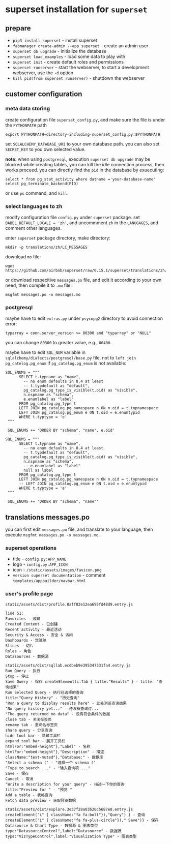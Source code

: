 # superset installation for `superset`

## prepare

* `pip3 install superset` - install superset
* `fabmanager create-admin --app superset` - create an admin user
* `superset db upgrade` - initialize the database
* `superset load_examples` - load some data to play with
* `superset init` - create default roles and permissions
* `superset runserver` - start the webserver, to start a development webserver, use the `-d` option
* `kill pid(from superset runserver)` - shutdown the webserver

## customer configuration

### meta data storing

create configuration file `superset_config.py`, and make sure the file is under the `PYTHONPATH` path

    export PYTHONPATH=directory-including-superset_config.py:$PYTHONPATH

set `SQLALCHEMY_DATABASE_URI` to your own database path. you can also set `SECRET_KEY` to you own selected value.

**note:** when using `postgresql`, execution `superset db upgrade` may be blocked while creating tables, you can kill the idle connection process, then works proceed. you can directly find the `pid` in the database by exuecuting:

    select * from pg_stat_activity where datname ='your-database-name'
    select pg_terminate_backend(PID)

or use `ps` command, and `kill`.

### select languages to zh

modify configuration file `config.py` under `superset` package. set  `BABEL_DEFAULT_LOCALE = 'zh'`, and uncommment `zh` in the `LANUGAGES`, and comment other languages.

enter `superset` package directory, make directory:

    mkdir -p translations/zh/LC_MESSAGES

download `mo` file:

    wget https://github.com/airbnb/superset/raw/0.15.1/superset/translations/zh/LC_MESSAGES/messages.mo

or download respecitive `messages.po` file, and edit it according to your own need, then compile it to `.mo` file:

    msgfmt messages.po -o messages.mo

### postgresql

maybe have to edit `extras.py` under `psycopg2` directory to avoid connection error:

    typarray = conn.server_version >= 80300 and "typarray" or "NULL"

you can change `80300` to greater value, e.g., `80400`.

maybe have to edit `SQL_NUM` variable in `sqlalchemy/dialects/postgresql/base.py` file, not to `left join pg_catelog.pg_enum` if `pg_catelog.pg_enum` is not available:

    SQL_ENUMS = """
          SELECT t.typname as "name",
            -- no enum defaults in 8.4 at least
            -- t.typdefault as "default",
            pg_catalog.pg_type_is_visible(t.oid) as "visible",
            n.nspname as "schema",
            e.enumlabel as "label"
          FROM pg_catalog.pg_type t
          LEFT JOIN pg_catalog.pg_namespace n ON n.oid = t.typnamespace
          LEFT JOIN pg_catalog.pg_enum e ON t.oid = e.enumtypid
          WHERE t.typtype = 'e'
     """

     SQL_ENUMS += 'ORDER BY "schema", "name", e.oid'

    SQL_ENUMS = """
          SELECT t.typname as "name",
            -- no enum defaults in 8.4 at least
            -- t.typdefault as "default",
            pg_catalog.pg_type_is_visible(t.oid) as "visible",
            n.nspname as "schema",
            -- e.enumlabel as "label"
            null as label
          FROM pg_catalog.pg_type t
          LEFT JOIN pg_catalog.pg_namespace n ON n.oid = t.typnamespace
          -- LEFT JOIN pg_catalog.pg_enum e ON t.oid = e.enumtypid
          WHERE t.typtype = 'e'
     """

     SQL_ENUMS += 'ORDER BY "schema", "name"'

## translations messages.po

you can first edit `messages.po` file, and translate to your language, then execute `msgfmt messages.po -o messages.mo`.

### superset operations

* title - `config.py:APP_NAME`
* logo - `config.py:APP_ICON`
* icon - `/static/assets/images/favicon.png`
* `version superset documentation` - comment `templates/appbuilder/navbar.html`

### user's profile page

    static/assets/dist/profile.8aff82e12ea695fd48d9.entry.js

    line 51:
    Favorites - 收藏
    Created Content - 已创建
    Recent activity - 最近活动
    Security & Access - 安全 & 访问
    Dashboards - 驾驶舱
    Slices - 切片
    Roles - 角色
    Datasources - 数据源

    static/assets/dist/sqllab.ecdbeb9e395347331fa4.entry.js
    Run Query - 执行
    Stop - 停止
    Save Query - 保存 createElement(c.Tab { title:"Results" } - title: "查询结果"
    Run Selected Query - 执行已选择的查询
    title:"Query History" - "历史查询"
    "Run a query to display results here" - 此处浏览查询结果
    "No query history yet..." - 还没有查询过...
    "The query returned no data" - 没有符合条件的数据
    close tab - 关闭标签页
    rename tab - 重命名标签页
    share query - 分享查询
    hide tool bar - 隐藏工具栏
    expand tool bar - 展开工具栏
    htmlFor:"embed-height"},"Label" - 名称
    htmlFor:"embed-height"},"Description" - 描述
    className:"text-muted"},"Database:" - 数据库
    "Select a schema (" - "选择一个 schema ("
    "Type to search ..." - "输入查询项 ..."
    Save - 保存
    Cancel - 取消
    "Write a description for your query" - 描述一下你的查询
    title:"Preview for " - "预览 "
    Add a table - 表格查询
    Fetch data preview - 获取预览数据

    static/assets/dist/explore.3e37f28a03b20c5687e8.entry.js
    createElement("i" { className:"fa fa-bolt"}),"Query") } - 查询
    createElement("i" { className:"fa fa-plus-circle"})," Save")} - 保存
    Datasource & Chart Type - 数据源 & 图表类型
    type:"DatasourceControl",label:"Datasource" - 数据源
    type:"VizTypeControl",label:"Visualization Type" - 图表类型